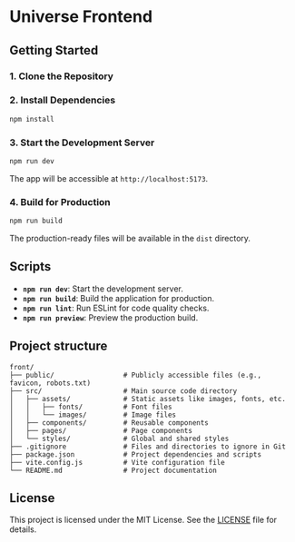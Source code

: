 # Universe Frontend

## Getting Started

### 1. Clone the Repository

### 2. Install Dependencies

```bash
npm install
```

### 3. Start the Development Server

```bash
npm run dev
```

The app will be accessible at `http://localhost:5173`.

### 4. Build for Production

```bash
npm run build
```

The production-ready files will be available in the `dist` directory.

## Scripts

- **`npm run dev`**: Start the development server.
- **`npm run build`**: Build the application for production.
- **`npm run lint`**: Run ESLint for code quality checks.
- **`npm run preview`**: Preview the production build.

## Project structure

```plaintext
front/
├── public/                 # Publicly accessible files (e.g., favicon, robots.txt)
├── src/                    # Main source code directory
│   ├── assets/             # Static assets like images, fonts, etc.
│   │   ├── fonts/          # Font files
│   │   └── images/         # Image files
│   ├── components/         # Reusable components
│   ├── pages/              # Page components
│   └── styles/             # Global and shared styles
├── .gitignore              # Files and directories to ignore in Git
├── package.json            # Project dependencies and scripts
├── vite.config.js          # Vite configuration file
└── README.md               # Project documentation

```
## License

This project is licensed under the MIT License. See the [LICENSE](LICENSE) file for details.

